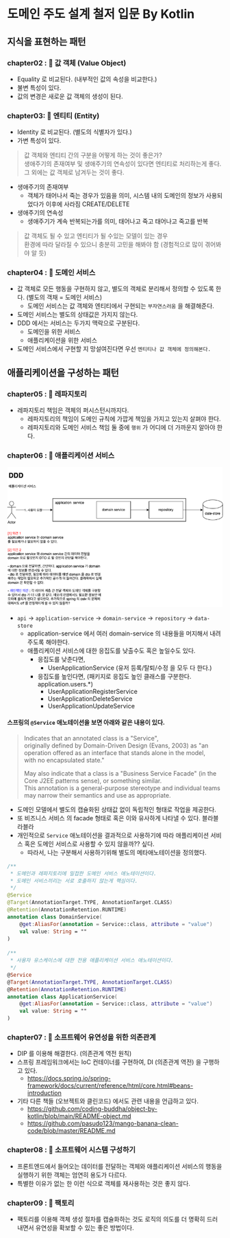 # 도메인 주도 설계 철저 입문 By Kotlin

## 지식을 표현하는 패턴
### chapter02 : 💁 __값 객체 (Value Object)__
* Equality 로 비교된다. (내부적인 값의 속성을 비교한다.)
* 불변 특성이 있다.
* 값의 변경은 새로운 값 객체의 생성이 된다.

### chapter03: 💁 __엔티티 (Entity)__
* Identity 로 비교된다. (별도의 식별자가 있다.)
* 가변 특성이 있다.

> 값 객체와 엔티티 간의 구분을 어떻게 하는 것이 좋은가?   
> 생애주기의 존재여부 및 생애주기의 연속성이 있다면 엔티티로 처리하는게 좋다.
> 그 외에는 값 객체로 남겨두는 것이 좋다.

* 생애주기의 존재여부
  * 객체가 태어나서 죽는 경우가 있음을 의미, 시스템 내의 도메인의 정보가 사용되었다가 이후에 사라짐 CREATE/DELETE
* 생애주기의 연속성
  * 생애주기가 계속 반복되는가를 의미, 태어나고 죽고 태어나고 죽고를 반복

> 값 객체도 될 수 있고 엔티티가 될 수있는 모델이 있는 경우   
> 환경에 따라 달라질 수 있으니 충분히 고민을 해봐야 함 (경험적으로 많이 겪어봐야 알 듯)

### chapter04 : 💁 __도메인 서비스__
* 값 객체로 모든 행동을 구현하지 않고, 별도의 객체로 분리해서 정의할 수 있도록 한다. (별도의 객채 = 도메인 서비스)
  * 도메인 서비스는 값 객체와 엔티티에서 구현되는 `부자연스러움` 을 해결해준다.
* 도메인 서비스는 별도의 상태값은 가지지 않는다.
* DDD 에서는 서비스는 두가지 맥락으로 구분된다.
  * 도메인을 위한 서비스
  * 애플리케이션을 위한 서비스
* 도메인 서비스에서 구현할 지 망설여진다면 우선 `엔티티나 값 객체에 정의해본다.`

## 애플리케이션을 구성하는 패턴
### chapter05 : 💁 __레파지토리__
* 레파지토리 책임은 객체의 퍼시스턴시까지다.
  * 레파지토리의 책임이 도메인 규칙에 가깝게 책임을 가지고 있는지 살펴야 한다.
  * 레파지토리와 도메인 서비스 책임 둘 중에 `행위` 가 어디에 더 가까운지 알아야 한다.

### chapter06 : 💁 __애플리케이션 서비스__   
<img alt="image" src="./images/DDD_application_service.png" />   
  
* `api` -> `application-service` -> `domain-service` -> `repository` -> `data-store`
  * application-service 에서 여러 domain-service 의 내용들을 머지해서 내려주도록 해야한다.
  * 애플리케이션 서비스에 대한 응집도를 낮출수도 혹은 높일수도 있다.
    * 응집도를 낮춘다면,
      * UserApplicationService (유저 등록/탈퇴/수정 을 모두 다 한다.)
    * 응집도를 높인다면, (패키지로 응집도 높인 클래스를 구분한다. application.users.*)
      * UserApplicationRegisterService
      * UserApplicationDeleteService
      * UserApplicationUpdateService
    
#### 스프링의 `@Service` 애노테이션을 보면 아래와 같은 내용이 있다.
> Indicates that an annotated class is a "Service",    
> originally defined by Domain-Driven Design (Evans, 2003) as "an operation offered as an interface that stands alone in the model,    
> with no encapsulated state."   
> 
> May also indicate that a class is a "Business Service Facade" (in the Core J2EE patterns sense), or something similar.    
> This annotation is a general-purpose stereotype and individual teams may narrow their semantics and use as appropriate.   
* 도메인 모델에서 별도의 캡슐화된 상태값 없이 독립적인 형태로 작업을 제공한다.
* 또 비즈니스 서비스 의 facade 형태로 혹은 이와 유사하게 나타낼 수 있다. 블라블라블라
* 개인적으로 `Service` 애노테이션을 결과적으로 사용하기에 따라 애플리케이션 서비스 혹은 도메인 서비스로 사용할 수 있지 않을까?? 싶다.
  * 따라서, 나는 구분해서 사용하기위해 별도의 메타애노테이션을 정의했다.
```kotlin
/**
 * 도메인과 레파지토리에 밀접한 도메인 서비스 애노테이션이다.
 * 도메인 서비스끼리는 서로 호출하지 않는게 핵심이다.
 */
@Service
@Target(AnnotationTarget.TYPE, AnnotationTarget.CLASS)
@Retention(AnnotationRetention.RUNTIME)
annotation class DomainService(
    @get:AliasFor(annotation = Service::class, attribute = "value")
    val value: String = ""
)

/**
 * 사용자 유스케이스에 대한 전용 애플리케이션 서비스 애노테이션이다.
 */
@Service
@Target(AnnotationTarget.TYPE, AnnotationTarget.CLASS)
@Retention(AnnotationRetention.RUNTIME)
annotation class ApplicationService(
    @get:AliasFor(annotation = Service::class, attribute = "value")
    val value: String = ""
)
```

### chapter07 : 💁 __소프트웨어 유연성을 위한 의존관계__
  * DIP 를 이용해 해결한다. (의존관계 역전 원칙)
  * 스프링 프레임워크에서는 IoC 컨테이너를 구현하여, DI (의존관계 역전) 을 구행하고 있다.
    * https://docs.spring.io/spring-framework/docs/current/reference/html/core.html#beans-introduction
  * 기타 다른 책들 (오브젝트와 클린코드) 에서도 관련 내용을 언급하고 있다.
    * https://github.com/coding-buddha/object-by-kotlin/blob/main/README-object.md
    * https://github.com/pasudo123/mango-banana-clean-code/blob/master/README.md

### chapter08 : 💁 __소프트웨어 시스템 구성하기__
  * 프론트엔드에서 들어오는 데이터를 전달하는 객체와 애플리케이션 서비스의 행동을 실행하기 위한 객체는 엄연히 용도가 다르다. 
  * 특별한 이유가 없는 한 이런 식으로 객체를 재사용하는 것은 좋지 않다.
  
### chapter09 : 💁 __팩토리__
  * 팩토리를 이용해 객체 생성 절차를 캡슐화하는 것도 로직의 의도를 더 명확히 드러내면서 유연성을 확보할 수 있는 좋은 방법이다.
  
